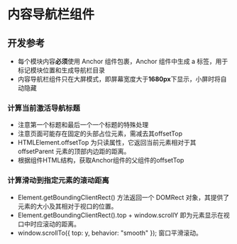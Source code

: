# 内容导航栏组件

## 开发参考

- 每个模块内容**必须**使用 Anchor 组件包裹，Anchor 组件中生成 a 标签，用于标记模块位置和生成导航栏目录
- 内容导航栏组件只在大屏模式，即屏幕宽度大于**1680px**下显示，小屏时将自动隐藏

### 计算当前激活导航标题

- 注意第一个标题和最后一个一个标题的特殊处理
- 注意页面可能存在固定的头部占位元素，需减去其offsetTop
- HTMLElement.offsetTop 为只读属性，它返回当前元素相对于其 offsetParent 元素的顶部内边距的距离。
- 根据组件HTML结构，获取Anchor组件的父组件的offsetTop

### 计算滑动到指定元素的滚动距离

- Element.getBoundingClientRect() 方法返回一个 DOMRect 对象，其提供了元素的大小及其相对于视口的位置。
- Element.getBoundingClientRect().top + window.scrollY 即为元素显示在视口中时应滚动的距离。
- window.scrollTo({ top: y, behavior: "smooth" }); 窗口平滑滚动。
